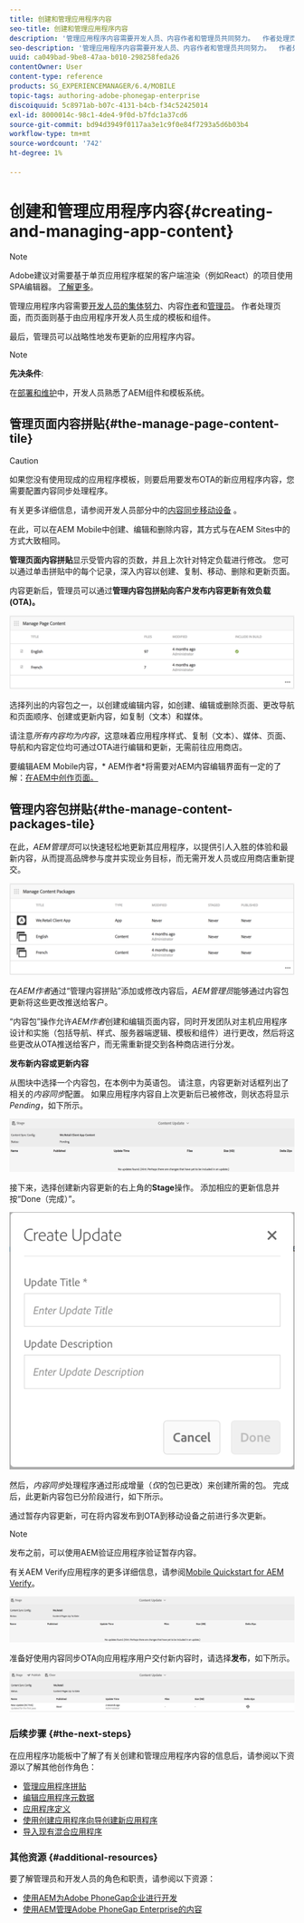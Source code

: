 ```yaml
---
title: 创建和管理应用程序内容
seo-title: 创建和管理应用程序内容
description: '管理应用程序内容需要开发人员、内容作者和管理员共同努力。  作者处理页面，而页面则基于由应用程序开发人员生成的模板和组件。  '
seo-description: '管理应用程序内容需要开发人员、内容作者和管理员共同努力。  作者处理页面，而页面则基于由应用程序开发人员生成的模板和组件。  '
uuid: ca049bad-9be8-47aa-b010-298258feda26
contentOwner: User
content-type: reference
products: SG_EXPERIENCEMANAGER/6.4/MOBILE
topic-tags: authoring-adobe-phonegap-enterprise
discoiquuid: 5c8971ab-b07c-4131-b4cb-f34c52425014
exl-id: 8000014c-98c1-4de4-9f0d-b7fdc1a37cd6
source-git-commit: bd94d3949f0117aa3e1c9f0e84f7293a5d6b03b4
workflow-type: tm+mt
source-wordcount: '742'
ht-degree: 1%

---
```


# 创建和管理应用程序内容{#creating-and-managing-app-content}

>[!NOTE]
>
>Adobe建议对需要基于单页应用程序框架的客户端渲染（例如React）的项目使用SPA编辑器。 [了解更多](/help/sites-developing/spa-overview.md)。

管理应用程序内容需要[开发人员的集体努力](#developer)、内容[作者](#author)和[管理员](#administrator)。 作者处理页面，而页面则基于由应用程序开发人员生成的模板和组件。

最后，管理员可以战略性地发布更新的应用程序内容。

>[!NOTE]
>
>**先决条件**:
>
>在[部署和维护](/help/sites-deploying/deploy.md)中，开发人员熟悉了AEM组件和模板系统。

## 管理页面内容拼贴{#the-manage-page-content-tile}

>[!CAUTION]
>
>如果您没有使用现成的应用程序模板，则要启用要发布OTA的新应用程序内容，您需要配置内容同步处理程序。
>
>有关更多详细信息，请参阅开发人员部分中的[内容同步移动设备](/help/mobile/phonegap-contentsync.md) 。

在此，可以在AEM Mobile中创建、编辑和删除内容，其方式与在AEM Sites中的方式大致相同。

**管理页面内容拼贴**&#x200B;显示受管内容的页数，并且上次针对特定负载进行修改。 您可以通过单击拼贴中的每个记录，深入内容以创建、复制、移动、删除和更新页面。

内容更新后，管理员可以通过&#x200B;**管理内容包拼贴向客户发布内容更新有效负载(OTA)。**

![chlimage_1-161](assets/chlimage_1-161.png)

选择列出的内容包之一，以创建或编辑内容，如创建、编辑或删除页面、更改导航和页面顺序、创建或更新内容，如复制（文本）和媒体。

请注意&#x200B;*所有内容均为内容*，这意味着应用程序样式、复制（文本）、媒体、页面、导航和内容定位均可通过OTA进行编辑和更新，无需前往应用商店。

要编辑AEM Mobile内容，* AEM作者*将需要对AEM内容编辑界面有一定的了解：[在AEM中创作页面。](/help/sites-authoring/qg-page-authoring.md)

## 管理内容包拼贴{#the-manage-content-packages-tile}

在此，*AEM管理员*&#x200B;可以快速轻松地更新其应用程序，以提供引人入胜的体验和最新内容，从而提高品牌参与度并实现业务目标，而无需开发人员或应用商店重新提交。

![chlimage_1-162](assets/chlimage_1-162.png)

在&#x200B;*AEM作者*&#x200B;通过“管理内容拼贴”添加或修改内容后，*AEM管理员*&#x200B;能够通过内容包更新将这些更改推送给客户。

“内容包”操作允许&#x200B;*AEM作者*&#x200B;创建和编辑页面内容，同时开发团队对主机应用程序设计和实施（包括导航、样式、服务器端逻辑、模板和组件）进行更改，然后将这些更改从OTA推送给客户，而无需重新提交到各种商店进行分发。

**发布新内容或更新内容**

从图块中选择一个内容包，在本例中为英语包。 请注意，内容更新对话框列出了相关的&#x200B;*内容同步*&#x200B;配置。 如果应用程序内容自上次更新后已被修改，则状态将显示&#x200B;*Pending*，如下所示。

![chlimage_1-163](assets/chlimage_1-163.png)

接下来，选择创建新内容更新的右上角的&#x200B;**Stage**&#x200B;操作。 添加相应的更新信息并按“Done（完成）”。

![chlimage_1-164](assets/chlimage_1-164.png)

然后，*内容同步*&#x200B;处理程序通过形成增量（*仅*&#x200B;的包已更改）来创建所需的包。 完成后，此更新内容包已分阶段进行，如下所示。

通过暂存内容更新，可在将内容发布到OTA到移动设备之前进行多次更新。

>[!NOTE]
>
>发布之前，可以使用AEM验证应用程序验证暂存内容。
>
>有关AEM Verify应用程序的更多详细信息，请参阅[Mobile Quickstart for AEM Verify](/help/mobile/phonegap-mobile-quickstart.md)。

![chlimage_1-165](assets/chlimage_1-165.png)

准备好使用内容同步OTA向应用程序用户交付新内容时，请选择&#x200B;**发布**，如下所示。

![chlimage_1-166](assets/chlimage_1-166.png)

### 后续步骤 {#the-next-steps}

在应用程序功能板中了解了有关创建和管理应用程序内容的信息后，请参阅以下资源以了解其他创作角色：

* [管理应用程序拼贴](/help/mobile/phonegap-app-details-tile.md)
* [编辑应用程序元数据](/help/mobile/phonegap-editmetadata.md)
* [应用程序定义](/help/mobile/phonegap-app-definitions.md)
* [使用创建应用程序向导创建新应用程序](/help/mobile/phonegap-create-new-app.md)
* [导入现有混合应用程序](/help/mobile/phonegap-adding-content-to-imported-app.md)

### 其他资源 {#additional-resources}

要了解管理员和开发人员的角色和职责，请参阅以下资源：

* [使用AEM为Adobe PhoneGap企业进行开发](/help/mobile/developing-in-phonegap.md)
* [使用AEM管理Adobe PhoneGap Enterprise的内容](/help/mobile/administer-phonegap.md)
